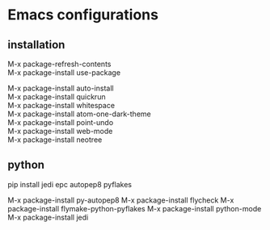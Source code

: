 # Emacs configurations

## installation
   M-x package-refresh-contents  
   M-x package-install <Return> use-package  
   
   M-x package-install <Return> auto-install  
   M-x package-install <Return> quickrun  
   M-x package-install <Return> whitespace  
   M-x package-install <Return> atom-one-dark-theme  
   M-x package-install <Return> point-undo  
   M-x package-install <Return> web-mode  
   M-x package-install <Return> neotree


## python
pip install jedi epc autopep8 pyflakes  

   M-x package-install <Return> py-autopep8
   M-x package-install <Return> flycheck
   M-x package-install <Return> flymake-python-pyflakes
   M-x package-install <Return> python-mode
   M-x package-install <Return> jedi 
